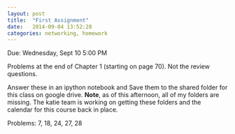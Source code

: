 ```yaml
---
layout: post
title:  "First Assignment"
date:   2014-09-04 13:52:28
categories: networking, homework
---
```


Due:  Wednesday, Sept 10 5:00 PM

Problems at the end of Chapter 1 (starting on page 70).  Not the review questions.  

Answer these in an ipython notebook and Save them to the shared folder for this class on google drive.  **Note**, as of this afternoon, all of my folders are missing.  The katie team is working on getting these folders and the calendar for this course back in place.

Problems:  7, 18, 24, 27, 28

